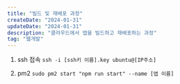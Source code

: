 ```yaml
---
title: "빌드 및 재배포 과정"
createDate: "2024-01-31"
updateDate: "2024-01-31"
description: "클라우드에서 앱을 빌드하고 재배포하는 과정"
tag: "웹개발"
---
```


1. ssh 접속
   `ssh -i [ssh키 이름].key ubuntu@[IP주소]`

1. pm2
   `sudo pm2 start "npm run start" --name [앱 이름]`
